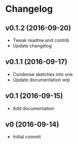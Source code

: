 # Changelog

## v0.1.2 (2016-09-20)
 - Tweak readme and contrib
 - Update changelog

## v0.1.1 (2016-09-17)
 - Condense sketches into one
 - Update documentation wip

## v0.1 (2016-09-15)
 - Add documentation

## v0 (2016-09-14)
 - Initial commit
